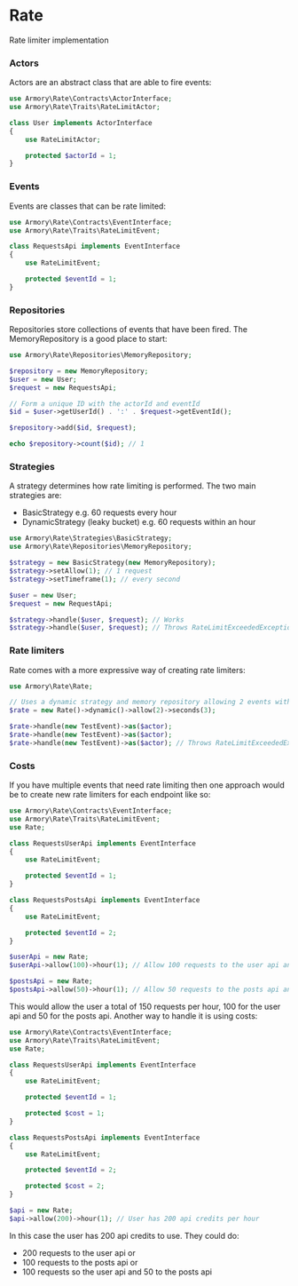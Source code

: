 # Rate
Rate limiter implementation

### Actors

Actors are an abstract class that are able to fire events:

```php
use Armory\Rate\Contracts\ActorInterface;
use Armory\Rate\Traits\RateLimitActor;

class User implements ActorInterface
{
    use RateLimitActor;

    protected $actorId = 1;
}
```

### Events

Events are classes that can be rate limited:

```php
use Armory\Rate\Contracts\EventInterface;
use Armory\Rate\Traits\RateLimitEvent;

class RequestsApi implements EventInterface
{
    use RateLimitEvent;

    protected $eventId = 1;
}
```

### Repositories

Repositories store collections of events that have been fired. The MemoryRepository
is a good place to start:

```php
use Armory\Rate\Repositories\MemoryRepository;

$repository = new MemoryRepository;
$user = new User;
$request = new RequestsApi;

// Form a unique ID with the actorId and eventId
$id = $user->getUserId() . ':' . $request->getEventId();

$repository->add($id, $request);

echo $repository->count($id); // 1
```

### Strategies

A strategy determines how rate limiting is performed. The two main strategies are:

- BasicStrategy e.g. 60 requests every hour
- DynamicStrategy (leaky bucket) e.g. 60 requests within an hour

```php
use Armory\Rate\Strategies\BasicStrategy;
use Armory\Rate\Repositories\MemoryRepository;

$strategy = new BasicStrategy(new MemoryRepository);
$strategy->setAllow(1); // 1 request
$strategy->setTimeframe(1); // every second

$user = new User;
$request = new RequestApi;

$strategy->handle($user, $request); // Works
$strategy->handle($user, $request); // Throws RateLimitExceededException
```

### Rate limiters

Rate comes with a more expressive way of creating rate limiters:

```php
use Armory\Rate\Rate;

// Uses a dynamic strategy and memory repository allowing 2 events within 3 seconds
$rate = new Rate()->dynamic()->allow(2)->seconds(3);

$rate->handle(new TestEvent)->as($actor);
$rate->handle(new TestEvent)->as($actor);
$rate->handle(new TestEvent)->as($actor); // Throws RateLimitExceededException
```

### Costs

If you have multiple events that need rate limiting then one approach would be to
create new rate limiters for each endpoint like so:

```php
use Armory\Rate\Contracts\EventInterface;
use Armory\Rate\Traits\RateLimitEvent;
use Rate;

class RequestsUserApi implements EventInterface
{
    use RateLimitEvent;

    protected $eventId = 1;
}

class RequestsPostsApi implements EventInterface
{
    use RateLimitEvent;

    protected $eventId = 2;
}

$userApi = new Rate;
$userApi->allow(100)->hour(1); // Allow 100 requests to the user api an hour

$postsApi = new Rate;
$postsApi->allow(50)->hour(1); // Allow 50 requests to the posts api an hour
```

This would allow the user a total of 150 requests per hour, 100 for the user api
and 50 for the posts api. Another way to handle it is using costs:

```php
use Armory\Rate\Contracts\EventInterface;
use Armory\Rate\Traits\RateLimitEvent;
use Rate;

class RequestsUserApi implements EventInterface
{
    use RateLimitEvent;

    protected $eventId = 1;

    protected $cost = 1;
}

class RequestsPostsApi implements EventInterface
{
    use RateLimitEvent;

    protected $eventId = 2;

    protected $cost = 2;
}

$api = new Rate;
$api->allow(200)->hour(1); // User has 200 api credits per hour
```

In this case the user has 200 api credits to use. They could do:

- 200 requests to the user api or
- 100 requests to the posts api or
- 100 requests so the user api and 50 to the posts api
